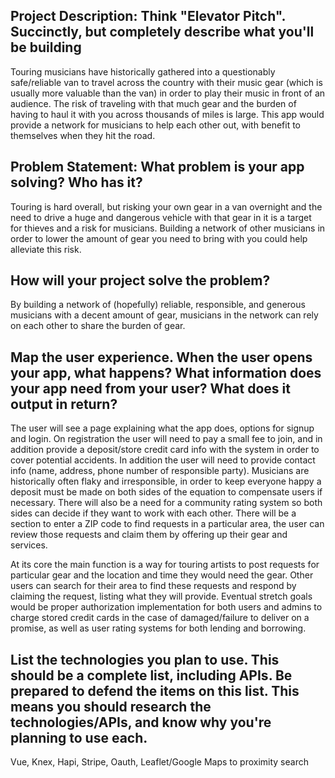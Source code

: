 ## Project Description: Think "Elevator Pitch". Succinctly, but completely describe what you'll be building

Touring musicians have historically gathered into a questionably safe/reliable van to travel across the country with their music gear (which is usually more valuable than the van) in order to play their music in front of an audience. The risk of traveling with that much gear and the burden of having to haul it with you across thousands of miles is large. This app would provide a network for musicians to help each other out, with benefit to themselves when they hit the road.


## Problem Statement: What problem is your app solving? Who has it?

Touring is hard overall, but risking your own gear in a van overnight and the need to drive a huge and dangerous vehicle with that gear in it is a target for thieves and a risk for musicians. Building a network of other musicians in order to lower the amount of gear you need to bring with you could help alleviate this risk.


## How will your project solve the problem?

By building a network of (hopefully) reliable, responsible, and generous musicians with a decent amount of gear, musicians in the network can rely on each other to share the burden of gear.


## Map the user experience. When the user opens your app, what happens? What information does your app need from your user? What does it output in return?

The user will see a page explaining what the app does, options for signup and login. On registration the user will need to pay a small fee to join, and in addition provide a deposit/store credit card info with the system in order to cover potential accidents. In addition the user will need to provide contact info (name, address, phone number of responsible party). Musicians are historically often flaky and irresponsible, in order to keep everyone happy a deposit must be made on both sides of the equation to compensate users if necessary. There will also be a need for a community rating system so both sides can decide if they want to work with each other. There will be a section to enter a ZIP code to find requests in a particular area, the user can review those requests and claim them by offering up their gear and services.

At its core the main function is a way for touring artists to post requests for particular gear and the location and time they would need the gear. Other users can search for their area to find these requests and respond by claiming the request, listing what they will provide. Eventual stretch goals would be proper authorization implementation for both users and admins to charge stored credit cards in the case of damaged/failure to deliver on a promise, as well as user rating systems for both lending and borrowing.


## List the technologies you plan to use. This should be a complete list, including APIs. Be prepared to defend the items on this list. This means you should research the technologies/APIs, and know why you're planning to use each.

Vue, Knex, Hapi, Stripe, Oauth, Leaflet/Google Maps to proximity search